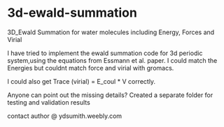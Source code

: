 # 3d-ewald-summation
3D_Ewald Summation for water molecules including Energy, Forces and Virial

I have tried to implement the ewald summation code for 3d periodic system,using the equations from Essmann et al. paper. I could match the Energies but couldnt match force and virial with gromacs.

I could also get Trace (virial) = E_coul * V correctly.

Anyone can point out the missing details?
Created a separate folder for testing and validation results

contact author @ ydsumith.weebly.com
